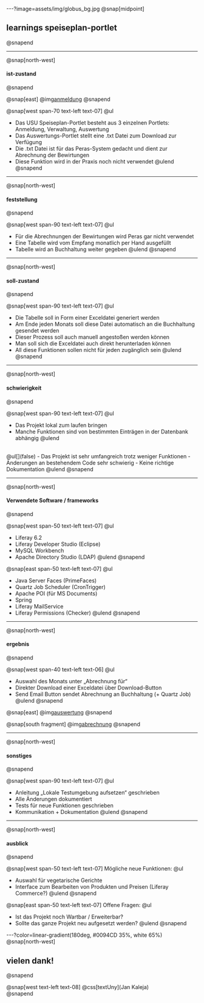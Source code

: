 ---?image=assets/img/globus_bg.jpg
@snap[midpoint]
## learnings speiseplan-portlet
@snapend

---
@snap[north-west]
#### ist-zustand
@snapend

@snap[east]
@img[anmeldung](assets/img/anmeldung.png)
@snapend

@snap[west span-70 text-left text-07]
@ul[](false)
- Das USU Speiseplan-Portlet besteht aus 3 einzelnen Portlets: Anmeldung, Verwaltung, Auswertung
- Das Auswertungs-Portlet stellt eine .txt Datei zum Download zur Verfügung
- Die .txt Datei ist für das Peras-System gedacht und dient zur Abrechnung der Bewirtungen
- Diese Funktion wird in der Praxis noch nicht verwendet
@ulend
@snapend

---
@snap[north-west]
#### feststellung
@snapend

@snap[west span-90 text-left text-07]
@ul[](false)
- Für die Abrechnungen der Bewirtungen wird Peras gar nicht verwendet
- Eine Tabelle wird vom Empfang monatlich per Hand ausgefüllt
- Tabelle wird an Buchhaltung weiter gegeben
@ulend
@snapend

---
@snap[north-west]
#### soll-zustand
@snapend

@snap[west span-90 text-left text-07]
@ul[](false)
- Die Tabelle soll in Form einer Exceldatei generiert werden
- Am Ende jeden Monats soll diese Datei automatisch an die Buchhaltung gesendet werden
- Dieser Prozess soll auch manuell angestoßen werden können
- Man soll sich die Exceldatei auch direkt herunterladen können
- All diese Funktionen sollen nicht für jeden zugänglich sein
@ulend
@snapend

---
@snap[north-west]
#### schwierigkeit
@snapend

@snap[west span-90 text-left text-07]
@ul[](false)
- Das Projekt lokal zum laufen bringen
- Manche Funktionen sind von bestimmten Einträgen in der Datenbank abhängig
@ulend
<br>
@ul[](false)
- Das Projekt ist sehr umfangreich trotz weniger Funktionen
- Änderungen an bestehendem Code sehr schwierig
- Keine richtige Dokumentation
@ulend
@snapend

---
@snap[north-west]
#### Verwendete Software / frameworks
@snapend

@snap[west span-50 text-left text-07]
@ul[](false)
- Liferay 6.2
- Liferay Developer Studio (Eclipse)
- MySQL Workbench
- Apache Directory Studio (LDAP)
@ulend
@snapend

@snap[east span-50 text-left text-07]
@ul[](false)
- Java Server Faces (PrimeFaces)
- Quartz Job Scheduler (CronTrigger)
- Apache POI (für MS Documents)
- Spring
- Liferay MailService
- Liferay Permissions (Checker)
@ulend
@snapend

---
@snap[north-west]
#### ergebnis
@snapend

@snap[west span-40 text-left text-06]
@ul[](false)
- Auswahl des Monats unter „Abrechnung für“
- Direkter Download einer Exceldatei über Download-Button
- Send Email Button sendet Abrechnung an Buchhaltung (+ Quartz Job)
@ulend
@snapend

@snap[east]
@img[auswertung](assets/img/auswertung.png)
@snapend

@snap[south fragment]
@img[abrechnung](assets/img/abrechnung.png)
@snapend

---
@snap[north-west]
#### sonstiges
@snapend

@snap[west span-90 text-left text-07]
@ul[](false)
- Anleitung „Lokale Testumgebung aufsetzen“ geschrieben
- Alle Änderungen dokumentiert
- Tests für neue Funktionen geschrieben
- Kommunikation + Dokumentation
@ulend
@snapend

---
@snap[north-west]
#### ausblick
@snapend

@snap[west span-50 text-left text-07]
Mögliche neue Funktionen:
@ul[](false)
- Auswahl für vegetarische Gerichte
- Interface zum Bearbeiten von Produkten und Preisen (Liferay Commerce?)
@ulend
@snapend

@snap[east span-50 text-left text-07]
Offene Fragen:
@ul[](false)
- Ist das Projekt noch Wartbar / Erweiterbar?
- Sollte das ganze Projekt neu aufgesetzt werden?
@ulend
@snapend

---?color=linear-gradient(180deg, #0094CD 35%, white 65%)
@snap[north-west]
## vielen dank!
@snapend

@snap[west text-left text-08]
@css[textUny](Jan Kaleja)<br>
@snapend
